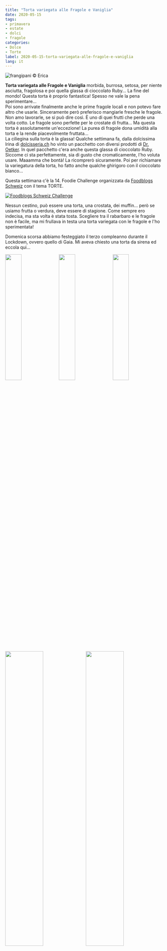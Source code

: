 ```yaml
---
title: "Torta variegata alle Fragole e Vaniglia"
date: 2020-05-15
tags:
- primavera
- estate
- dolci
- fragole
categories:
- Dolce
- Torte
label: 2020-05-15-torta-variegata-alle-fragole-e-vaniglia
lang: it 
---
```

![](header.jpeg "frangipani © Erica")

**Torta variegata alle Fragole e Vaniglia** morbida, burrosa, setosa, per niente asciutta, fragolosa e poi quella glassa di cioccolato Ruby... La fine del mondo! Questa torta è proprio fantastica! Spesso ne vale la pena sperimentare...
<br />
Poi sono arrivate finalmente anche le prime fragole locali e non potevo fare altro che usarle. Sinceramente però preferisco mangiarle fresche le fragole. Non amo lavorarle, se si può dire così. È uno di quei frutti che perde una volta cotto. Le fragole sono perfette per le crostate di frutta... Ma questa torta è assolutamente un'eccezione! La purea di fragole dona umidità alla torta e la rende piacevolmente fruttata... 
<br />
La ciliegina sulla torta è la glassa! Qualche settimana fa, dalla dolcissima Irina di <a href="https://www.dolcisseria.ch" target="_blank">dolcisseria.ch</a> ho vinto un pacchetto con diversi prodotti di <a href="https://www.oetker.ch/ch-de/index" target="_blank">Dr. Oetker</a>. In quel pacchetto c'era anche questa glassa di cioccolato Ruby. Siccome ci sta perfettamente, sia di gusto che cromaticamente, l'ho voluta usare. Maaamma che bontà! La ricomprerò sicuramente. Poi per richiamare la variegatura della torta, ho fatto anche qualche ghirigoro con il cioccolato bianco...

Questa settimana c'è la 14. Foodie Challenge organizzata da <a href="https://www.foodblogs-schweiz.ch" target="_blank">Foodblogs Schweiz</a> con il tema TORTE.

<a href="https://www.foodblogs-schweiz.ch/challenge/" target="_blank" rel="noreferrer noopener">
<img src="https://www.foodblogs-schweiz.ch/wp-content/uploads/2020/05/Challenge-Banner1.png" alt="Foodblogs Schweiz Challenge" class="wp-image-452 ignore-gallery-item"></a>

Nessun cestino, può essere una torta, una crostata, dei muffin... però se usiamo frutta o verdura, deve essere di stagione. Come sempre ero indecisa, ma sta volta è stata tosta. Scegliere tra il rabarbaro e le fragole non è facile, ma mi frullava in testa una torta variegata con le fragole e l'ho sperimentata!

Domenica scorsa abbiamo festeggiato il terzo compleanno durante il Lockdown, ovvero quello di Gaia. Mi aveva chiesto una torta da sirena ed eccola qui...
<p>
  <div style="width: 100%; margin-bottom: 0">
    <img style="float: left; width: 32%; margin-right: 1%;" src="tortagaia1.jpeg" alt="" title="frangipani © Erica" />
    <img style="float: left; width: 32%; margin-right: 1%; margin-left: 1%;" src="tortagaia2.jpeg" alt="" title="frangipani © Erica" />
    <img style="float: left; width: 32%; margin-left: 1%;" src="tortagaia3.jpeg" alt="" title="frangipani © Erica" />
    <div style="clear: both"></div>
  </div>
</p>
<p>
  <div style="width: 100%; margin-bottom: 0">
    <img style="float: left; width: 49%; margin-right: 1%" src="tortagaia4.jpeg" alt="" title="frangipani © Erica" />
    <img style="float: left; width: 49%; margin-left: 1%" src="tortagaia5.jpeg" alt="" title="frangipani © Erica" />
    <div style="clear: both"></div>
  </div>
</p>

La nostra "quarantena" è iniziata a metà marzo con il compleanno di Gioele, in mezzo abbiamo festeggiato il compleanno di mio marito e il tutto è finito domenica scorsa con il compleanno di Gaia, o almeno speriamo che sia finito... Questa settimana hanno ricominciato con la scuola e l'asilo e ci stiamo abituando tutti e quattro agli orari nuovi, ma loro sono felicissimi!

<div id="wrapper" style="text-align: center">
  <div id="yourdiv" style="display: inline-block;">
    <div class="ingredients" itemscope itemtype="http://schema.org/Recipe">
      <span itemprop="name" style="display:none;">Torta variegata alle Fragole e Vaniglia</span>
      <span itemprop="recipeCategory" style="display:none;">Dolce</span>
      <img itemprop="image" style="display:none;" class="ignore-gallery-item" src="header.jpeg"/>
      <span itemprop="author" style="display:none;">Erica Raiano</span>
      <span itemprop="description" style="display:none;">Torta variegata alle Fragole e Vaniglia morbida, burrosa, setosa, per niente asciutta, fragolosa e poi quella glassa di cioccolato Ruby... La fine del mondo!</span>
      <div class="ingredients-title">Ingredienti</div>
      <table>
        <tbody>
          <tr itemprop="recipeIngredient">
            <td>200gr</td>
            <td>fragole</td>
          </tr>
          <tr itemprop="recipeIngredient">
            <td>150gr</td>
            <td>burro</td>
          </tr>
          <tr itemprop="recipeIngredient">
            <td>180gr</td>
            <td>zucchero</td>
           </tr>
          <tr itemprop="recipeIngredient">
            <td>3</td>
            <td>uova</td>
          </tr>
          <tr itemprop="recipeIngredient">
            <td>1 pizzico</td>
            <td>sale</td>
           </tr>
          <tr itemprop="recipeIngredient">
            <td>115gr</td>
            <td>panna non zuccherata o yogurt greco</td>
           </tr>
          <tr itemprop="recipeIngredient">
            <td>2 cucchiaini</td>
            <td>estratto/pasta di vaniglia</td>
          </tr>
          <tr itemprop="recipeIngredient">
            <td>260gr</td>
            <td>farina</td>
          </tr>
          <tr itemprop="recipeIngredient">
            <td>1 cucchiaino</td>
            <td>lievito per dolci</td>
          </tr>
          <tr itemprop="recipeIngredient">
            <td>1/2</td>
            <td>limone</td>
          </tr>
          <tr itemprop="recipeIngredient">
            <td>100gr</td>
            <td>cioccolato Ruby</td>
          </tr>
          <tr itemprop="recipeIngredient">
            <td>30gr</td>
            <td>cioccolato bianco</td>
          </tr>
        </tbody>
      </table>
      <br></br>
      <i class="pull-right" style="font-size: 80%;">per una teglia da Plumcake da 22-25cm</i>
    </div>
  </div>
</div>


<h3>
	<font color="grey">
		<i class="fa fa-cogs"></i>
	</font> Preparazione
</h3>

Per prima cosa uscite tutti gli ingredienti dal frigo. Lavate e frullate le fragole riducendole in purea. Mettetela in un pentolino con il succo di limone e fate cuocere a temperatura media finché si sarà ridotta e addensata bene. Poi fate raffreddare.
<br />
Mettete il burro nella planetaria e iniziate a montarlo, poi aggiungete lo zucchero. Una volta incorporato aggiungete le uova, uno alla volta. Adesso mettete il sale, la vaniglia e a filo la panna, sempre mescolando. In una coppetta mescolate la farina con il lievito, poi aggiungete anche questo poco alla volta e la scorza di limone, date una veloce mescolata e spegnete la planetaria.
<p>
  <div style="width: 100%; margin-bottom: 0">
    <img style="float: left; width: 49%; margin-right: 1%" src="pureafragole.jpeg" alt="" title="frangipani © Erica" />
    <img style="float: left; width: 49%; margin-left: 1%" src="impasto.jpeg" alt="" title="frangipani © Erica" />
    <div style="clear: both"></div>
  </div>
</p>

Versate metà dell'impasto in una teglia da plumcake precedentemente imburrata ed infarinata. Nell'impasto rimasto, aggiungete la purea di fragole, mescolate bene e versate anche questa parte nella teglia. Con un bastoncino lungo, fate dei cerchi nell'impasto per variegare il tutto.
![](teglia.jpeg "frangipani © Erica")

Infornate nel forno preriscaldato statico a 180°C per ca. 1h. Se dopo 40min vedete che ha già preso molto colore, coprite con un foglio di carta stagnola e fate comunque la prova stecchino. Fate raffreddare la torta, poi uscitela dalla forma. Fate sciogliere a Bagnomaria il cioccolato Ruby, poi versatelo sulla torta. Adesso fate sciogliere a Bagnomaria anche il cioccolato bianco, poi con un cucchiaino prendetene un pochettino e fatelo scendere a filo, facendo dei ghirigori... Anche qui potete passare un bastoncino per variegare. Se non trovate il cioccolato Ruby, va benissimo anche solo quello bianco o addirittura una glassa con zucchero a velo e purea di fragole.

<p>
  <div style="width: 100%; margin-bottom: 0">
    <img style="float: left; width: 49%; margin-right: 1%" src="risultato1.jpeg" alt="" title="frangipani © Erica" />
    <img style="float: left; width: 49%; margin-left: 1%" src="risultato2.jpeg" alt="" title="frangipani © Erica" />
    <div style="clear: both"></div>
  </div>
</p>

<p>
  <div style="width: 100%; margin-bottom: 0">
    <img style="float: left; width: 49%; margin-right: 1%" src="risultato3.jpeg" alt="" title="frangipani © Erica" />
    <img style="float: left; width: 49%; margin-left: 1%" src="risultato4.jpeg" alt="" title="frangipani © Erica" />
    <div style="clear: both"></div>
  </div>
</p>

<p>
  <div style="width: 100%; margin-bottom: 0">
    <img style="float: left; width: 49%; margin-right: 1%" src="risultato5.jpeg" alt="" title="frangipani © Erica" />
    <img style="float: left; width: 49%; margin-left: 1%" src="risultato6.jpeg" alt="" title="frangipani © Erica" />
    <div style="clear: both"></div>
  </div>
</p>

<p>
  <div style="width: 100%; margin-bottom: 0">
    <img style="float: left; width: 49%; margin-right: 1%" src="risultato7.jpeg" alt="" title="frangipani © Erica" />
    <img style="float: left; width: 49%; margin-left: 1%" src="risultato8.jpeg" alt="" title="frangipani © Erica" />
    <div style="clear: both"></div>
  </div>
</p>

<p>
  <div style="width: 100%; margin-bottom: 0">
    <img style="float: left; width: 49%; margin-right: 1%" src="risultato9.jpeg" alt="" title="frangipani © Erica" />
    <img style="float: left; width: 49%; margin-left: 1%" src="risultato10.jpeg" alt="" title="frangipani © Erica" />
    <div style="clear: both"></div>
  </div>
</p>

<p>
  <div style="width: 100%; margin-bottom: 0">
    <img style="float: left; width: 49%; margin-right: 1%" src="risultato11.jpeg" alt="" title="frangipani © Erica" />
    <img style="float: left; width: 49%; margin-left: 1%" src="risultato12.jpeg" alt="" title="frangipani © Erica" />
    <div style="clear: both"></div>
  </div>
</p>

<h4>Buon appetito
  <font color="red">
    <i class="fa fa-smile-o"></i>
  </font>
</h4>
